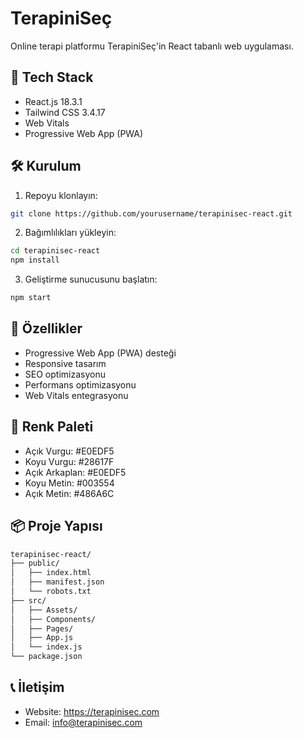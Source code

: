 # TerapiniSeç

Online terapi platformu TerapiniSeç'in React tabanlı web uygulaması.

## 🚀 Tech Stack

- React.js 18.3.1
- Tailwind CSS 3.4.17
- Web Vitals
- Progressive Web App (PWA)

## 🛠️ Kurulum

1. Repoyu klonlayın:
```bash
git clone https://github.com/yourusername/terapinisec-react.git
```

2. Bağımlılıkları yükleyin:
```bash
cd terapinisec-react
npm install
```

3. Geliştirme sunucusunu başlatın:
```bash
npm start
```

## 🌟 Özellikler
* Progressive Web App (PWA) desteği
* Responsive tasarım
* SEO optimizasyonu
* Performans optimizasyonu
* Web Vitals entegrasyonu

## 🎨 Renk Paleti
* Açık Vurgu: #E0EDF5
* Koyu Vurgu: #28617F
* Açık Arkaplan: #E0EDF5
* Koyu Metin: #003554
* Açık Metin: #486A6C

## 📦 Proje Yapısı
```bash
terapinisec-react/
├── public/
│   ├── index.html
│   ├── manifest.json
│   └── robots.txt
├── src/
│   ├── Assets/
│   ├── Components/
│   ├── Pages/
│   ├── App.js
│   └── index.js
└── package.json
```

## 📞 İletişim
* Website: https://terapinisec.com
* Email: info@terapinisec.com
